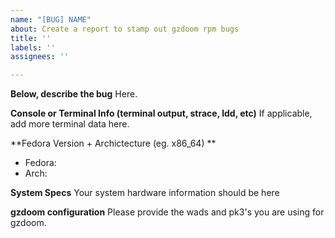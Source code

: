 ```yaml
---
name: "[BUG] NAME"
about: Create a report to stamp out gzdoom rpm bugs
title: ''
labels: ''
assignees: ''

---
```


**Below, describe the bug**
Here.

**Console or Terminal Info (terminal output, strace, ldd, etc)**
If applicable, add more terminal data here.

**Fedora Version + Archictecture (eg. x86_64) **
 - Fedora:
 - Arch:

**System Specs**
Your system hardware information should be here

**gzdoom configuration**
Please provide the wads and pk3's you are using for gzdoom.
